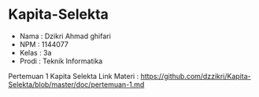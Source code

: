 # Kapita-Selekta

* Nama : Dzikri Ahmad ghifari
* NPM : 1144077
* Kelas : 3a
* Prodi : Teknik Informatika

Pertemuan 1 Kapita Selekta
Link Materi : https://github.com/dzzikri/Kapita-Selekta/blob/master/doc/pertemuan-1.md

